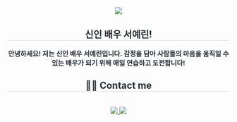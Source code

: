 <div align= "center">
    <img src="https://capsule-render.vercel.app/api?type=soft&color=0:ec5cff,100:fdfcfc&height=120&text=SYL&animation=fadeIn&fontColor=ffffff&fontSize=50" />
    </div>
    <div align= "center"> 
    <h2 style="border-bottom: 1px solid #d8dee4; color: #282d33;"> 신인 배우 서예린! </h2>  
    <div style="font-weight: 700; font-size: 15px; text-align: center; color: #282d33;"> 안녕하세요! 저는 신인 배우 서예린입니다. 감정을 담아 사람들의 마음을 움직일 수 있는 배우가 되기 위해 매일 연습하고 도전합니다! </div> 
    </div>
    <div align= "center">
    <h2 style="border-bottom: 1px solid #d8dee4; color: #282d33;"> 🧑‍💻 Contact me </h2> <br> 
    <div align= "center"> <a href=seoyelin_> <img src="https://img.shields.io/badge/Instagram-E4405F?style=for-the-badge&logo=Instagram&logoColor=white&link=seoyelin_"> </a>
         <a href=mailto:tsec20811@gmailc.com> <img src="https://img.shields.io/badge/Gmail-EA4335?style=for-the-badge&logo=Gmail&logoColor=white&link=mailto:tsec20811@gmailc.com"> </a>
          </div>  <br> 
    <div align= "center">  </div> 
    </div>
    
